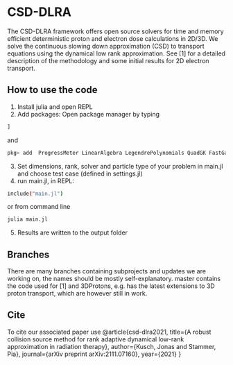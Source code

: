 # CSD-DLRA
The CSD-DLRA framework offers open source solvers for time and memory efficient deterministic proton and electron dose calculations in 2D/3D. 
We solve the continuous slowing down approximation (CSD) to transport equations using the dynamical low rank approximation. See [1] for a detailed description of the methodology and some initial results for 2D electron transport.


## How to use the code
1. Install julia and open REPL 
2. Add packages: Open package manager by typing 
```bash
]
```
and 
```bash
pkg> add  ProgressMeter LinearAlgebra LegendrePolynomials QuadGK FastGaussQuadrature SparseArrays SphericalHarmonicExpansions SphericalHarmonics TypedPolynomials GSL MultivariatePolynomials Einsum CUDA Distributions PyCall PyPlot DelimitedFiles WriteVTK Interpolations Images FileIO
``` 
3. Set dimensions, rank, solver and particle type of your problem in main.jl and choose test case (defined in settings.jl)
4. run main.jl, in REPL:
```bash
include("main.jl")
```
or from command line
```bash
julia main.jl
```
5. Results are written to the output folder

## Branches
There are many branches containing subprojects and updates we are working on, the names should be mostly self-explanatory. master contains the code used for [1] and 3DProtons, e.g. has the latest extensions to 3D proton transport, which are however still in work.

## Cite
To cite our associated paper use
@article{csd-dlra2021,
  title={A robust collision source method for rank adaptive dynamical low-rank approximation in radiation therapy},
  author={Kusch, Jonas and Stammer, Pia},
  journal={arXiv preprint arXiv:2111.07160},
  year={2021}
}
